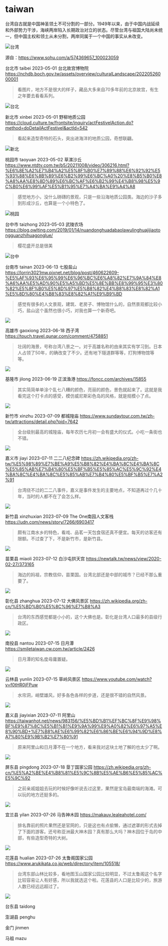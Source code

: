# taiwan



台湾自古就是中国神圣领土不可分割的一部分。1949年以来，由于中国内战延续和外部势力干涉，海峡两岸陷入长期政治对立的状态。尽管台湾与祖国大陆尚未统一，但中国主权和领土从未分割，两岸同属于一个中国的事实从未改变。

![台湾](taiwan.png)

源自：https://www.sohu.com/a/574369657_100023059



台北市 taibei 2023-05-01 台北故宫博物院 https://nchdb.boch.gov.tw/assets/overview/culturalLandscape/20220526000001

> 看图片，地方不是很大的样子，藏品大多来自70多年前的北京故宫，有生之年要去看看系列。

![台北](taibei.jpg)

新北市 xinbei 2023-05-01 野柳地质公园 https://cloud.culture.tw/frontsite/inquiry/actFestivelAction.do?method=doDetailActFestivel&actId=542

> 看起来造型奇特的石头，突出进海洋的地质公园，奇想联翩。

![新北](xinbei.jpg)

桃园市 taoyuan 2023-05-02 草漯沙丘 https://www.ntdtv.com.tw/b5/20211008/video/306216.html?%E6%8E%A2%E7%B4%A2%E5%8F%B0%E7%89%88%E6%92%92%E5%93%88%E6%8B%89%E6%B2%99%E6%BC%A0%20%E8%B5%B0%E8%A8%AA%E8%8D%89%E6%BC%AF%E6%B2%99%E4%B8%98%E5%9C%B0%E6%99%AF%E5%B1%95%E7%A4%BA%E9%A4%A8

> 感觉地方小，没什么磅礴的景观，只是一些沿海地质公园类。海边的沙子多到形成沙丘，也算是一个小特色了。

![桃园](taoyuan.jpg)

台中市 taizhong 2023-05-03 武陵农场 https://blog.owlting.com/2019/01/14/nuandonghuadabaolawulinghuajijiaotongguanzhihuagonglue/

> 樱花盛开总是很美

![台中](taizhong.jpg)

台南市 tainan 2023-06-13 七股盐山 https://lorrin3021mw.pixnet.net/blog/post/460622609-%E5%AF%93%E6%95%99%E6%96%BC%E6%A8%82%E7%9A%84%E8%A6%AA%E5%AD%90%E5%A5%BD%E5%8E%BB%E8%99%95%E3%80%82%E5%8F%B0%E5%8D%97%E5%B8%82%E4%B8%83%E8%82%A1%E5%8D%80%E4%B8%83%E8%82%A1%E9%B9%BD

> 感觉有很多的人文景观，建筑、老房子、博物馆什么的，自然景观都比较小巧，盐山这个虽然也很小巧，对我也算一个新奇吧。

![](tainan.jpeg)

高雄市 gaoxiong 2023-06-18 西子湾 https://touch.travel.qunar.com/comment/4758851

> 壮阔的海景，号称台湾八景之一。对于高雄名称的由来其实有学习到。日本人占领了50年，的确改变了不少。还有地下隧道群等等，打狗博物馆等等。

![](gaoxiong.jpg)

基隆市 jilong 2023-06-19 正滨渔港 https://foncc.com/archives/15855

> 其实简简单单涂个乱七八糟的颜色，亮丽的颜色，景色就起来了。这就是我看完这个打卡点的感受，模仿威尼斯彩色岛的风格，就是规模小了点。

![](jilong.jpg)

新竹市 xinzhu 2023-07-09 都城隍庙 https://www.sundaytour.com.tw/zh-tw/attractions/detail.php?pid=7642

> 全台级别最高的城隍庙，每年农历七月初一会有盛大的仪式。小吃一条街也不错。

![](xinzhu.jpg)



嘉义市 jiayi 2023-07-11 二二八纪念碑 https://zh.wikipedia.org/zh-tw/%E5%98%89%E7%BE%A9%E5%B8%82%E4%BA%8C%E4%BA%8C%E5%85%AB%E7%B4%80%E5%BF%B5%E5%85%AC%E5%9C%92%E4%BA%8C%E4%BA%8C%E5%85%AB%E7%B4%80%E5%BF%B5%E7%A2%91

> 台湾绕不过的二二八事件，嘉义是事件发生的主要地点，不知道再过个几十年，当时的人都不在了会怎么样。

![](jiayi.JPG)

新竹县 xinzhuxian 2023-07-09 The One南园人文客栈 https://udn.com/news/story/7266/6903417

> 颇有江南水乡的特色，看戏、品茗一天包食宿还真不便宜。每天的访客还有限额。不过查了下，不是新竹市，是新竹县。

![](xinzhuxian.jpg)

苗栗县 miaoli 2023-07-12 白沙屯拱天宫 https://newtalk.tw/news/view/2020-02-27/373165

> 海边的妈祖，宗教信仰，苗栗国。台湾北部还是中部的城市？已经不那么重要了。

![](miaoli.JPG)

彰化县 zhanghua 2023-07-12 大佛风景区 https://zh.wikipedia.org/zh-cn/%E5%BD%B0%E5%8C%96%E7%B8%A3

> 台湾的东西感觉都是小小的，这个大佛也是。彰化是台湾人口最多的县级行政区。

![](zhanghua.jpg)

南投县 nantou 2023-07-15 日月潭 https://smiletaiwan.cw.com.tw/article/2426

> 日月潭的知名度毋庸置疑。

![](nantou.webp)

云林县 yunlin 2023-07-15 草岭风景区 https://www.youtube.com/watch?v=f0tHR0jFPuw

> 水帘洞，峭壁雄风，好多各色各样的步道，还是很不错的自然风景。

![](yunlin.jpg)

嘉义县 jiayixian 2023-07-11 阿里山 https://taiwanhot.net/news/983156/%E5%BD%B1%EF%BC%8F%E9%98%BF%E9%87%8C%E5%B1%B1%E9%9A%99%E9%A0%82%E6%97%A5%E8%90%BD+%E7%B8%AE%E6%99%82%E6%86%BE%E6%94%9D%E8%A7%80%E9%9B%B2%E7%80%91

> 原来阿里山和日月潭不在一个地方，看来我对这块土地了解的也太少了啊。

![](jiayixian.jpeg)

屏东县 pingdong 2023-07-18 垦丁国家公园 https://zh.wikipedia.org/zh-cn/%E5%A2%BE%E4%B8%81%E5%9C%8B%E5%AE%B6%E5%85%AC%E5%9C%92

> 之前亲戚姐姐去玩的时候好像听说去过这里，果然是宝岛最南端的海滩。可以玩的地方还挺多的。

![](pingdong.jpg)

宜兰县 yilan 2023-07-26 马告神木园 https://makauy.lealeahotel.com/

> 排名靠前的照片果然还是官网的，只是这也有点偷懒，通过遮罩的形式去掉了下面的游客。还号称亚洲最大神木园？真有那么大吗？神木园位于岛的中部，有些造型奇特的大树。

![](yilan.jpg)

花莲县 hualian 2023-07-26 太鲁阁国家公园 https://www.arukikata.co.jp/web/directory/item/105518/

> 台湾东部山林比较多，看地图玉山国家公园比较明显，不过太鲁阁这个名字比较容易让人有好感，所以我就选这个啦。花莲县的人口是比较少的，旅游人数已经远远超过了。

![](hualian.jpeg)

台东县 taidong

澎湖县 penghu

金门 jinmen

马祖 mazu
